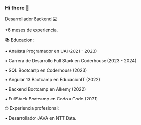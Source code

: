### Hi there 👋

Desarrollador Backend 💻 

+6 meses de experiencia.

📚 Educacion:

• Analista Programador en UAI (2021 - 2023)

• Carrera de Desarrollo Full Stack en Coderhouse (2023 - 2024)

• SQL Bootcamp en Coderhouse (2023)

• Angular 13 Bootcamp en EducacionIT (2022)

• Backend Bootcamp en Alkemy (2022)

• FullStack Bootcamp en Codo a Codo (2021)

🤓 Experiencia profesional:

• Desarrollador JAVA en NTT Data.

